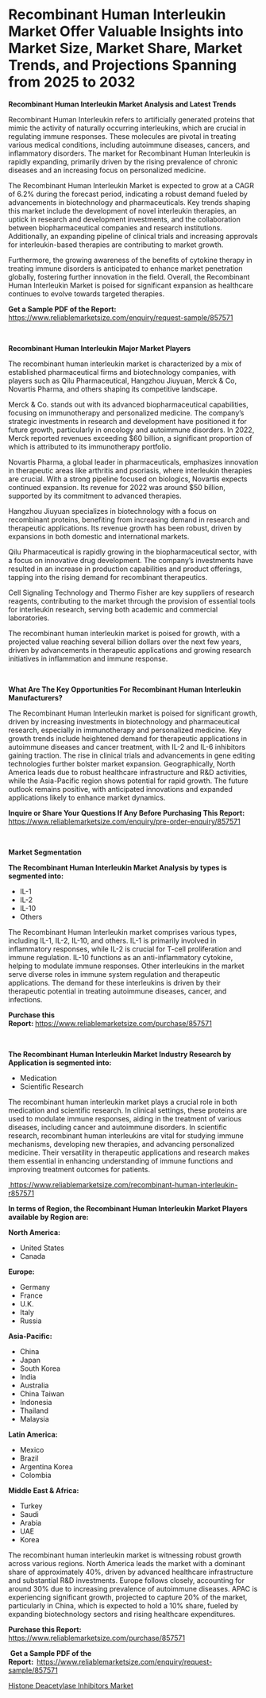 <p><h1>Recombinant Human Interleukin Market Offer Valuable Insights into Market Size, Market Share, Market Trends, and Projections Spanning from 2025 to 2032</h1></p><p><strong>Recombinant Human Interleukin Market Analysis and Latest Trends</strong></p>
<p><p>Recombinant Human Interleukin refers to artificially generated proteins that mimic the activity of naturally occurring interleukins, which are crucial in regulating immune responses. These molecules are pivotal in treating various medical conditions, including autoimmune diseases, cancers, and inflammatory disorders. The market for Recombinant Human Interleukin is rapidly expanding, primarily driven by the rising prevalence of chronic diseases and an increasing focus on personalized medicine.</p><p>The Recombinant Human Interleukin Market is expected to grow at a CAGR of 6.2% during the forecast period, indicating a robust demand fueled by advancements in biotechnology and pharmaceuticals. Key trends shaping this market include the development of novel interleukin therapies, an uptick in research and development investments, and the collaboration between biopharmaceutical companies and research institutions. Additionally, an expanding pipeline of clinical trials and increasing approvals for interleukin-based therapies are contributing to market growth.</p><p>Furthermore, the growing awareness of the benefits of cytokine therapy in treating immune disorders is anticipated to enhance market penetration globally, fostering further innovation in the field. Overall, the Recombinant Human Interleukin Market is poised for significant expansion as healthcare continues to evolve towards targeted therapies.</p></p>
<p><strong>Get a Sample PDF of the Report:&nbsp;</strong> <a href="https://www.reliablemarketsize.com/enquiry/request-sample/857571?utm_campaign=2336&utm_medium=2&utm_source=Github&utm_content=ia&utm_term=08032025&utm_id=recombinant-human-interleukin">https://www.reliablemarketsize.com/enquiry/request-sample/857571</a></p>
<p>&nbsp;</p>
<p><strong>Recombinant Human Interleukin Major Market Players</strong></p>
<p><p>The recombinant human interleukin market is characterized by a mix of established pharmaceutical firms and biotechnology companies, with players such as Qilu Pharmaceutical, Hangzhou Jiuyuan, Merck & Co, Novartis Pharma, and others shaping its competitive landscape. </p><p>Merck & Co. stands out with its advanced biopharmaceutical capabilities, focusing on immunotherapy and personalized medicine. The company’s strategic investments in research and development have positioned it for future growth, particularly in oncology and autoimmune disorders. In 2022, Merck reported revenues exceeding $60 billion, a significant proportion of which is attributed to its immunotherapy portfolio.</p><p>Novartis Pharma, a global leader in pharmaceuticals, emphasizes innovation in therapeutic areas like arthritis and psoriasis, where interleukin therapies are crucial. With a strong pipeline focused on biologics, Novartis expects continued expansion. Its revenue for 2022 was around $50 billion, supported by its commitment to advanced therapies.</p><p>Hangzhou Jiuyuan specializes in biotechnology with a focus on recombinant proteins, benefiting from increasing demand in research and therapeutic applications. Its revenue growth has been robust, driven by expansions in both domestic and international markets.</p><p>Qilu Pharmaceutical is rapidly growing in the biopharmaceutical sector, with a focus on innovative drug development. The company’s investments have resulted in an increase in production capabilities and product offerings, tapping into the rising demand for recombinant therapeutics.</p><p>Cell Signaling Technology and Thermo Fisher are key suppliers of research reagents, contributing to the market through the provision of essential tools for interleukin research, serving both academic and commercial laboratories.</p><p>The recombinant human interleukin market is poised for growth, with a projected value reaching several billion dollars over the next few years, driven by advancements in therapeutic applications and growing research initiatives in inflammation and immune response.</p></p>
<p>&nbsp;</p>
<p><strong>What Are The Key Opportunities For Recombinant Human Interleukin Manufacturers?</strong></p>
<p><p>The Recombinant Human Interleukin market is poised for significant growth, driven by increasing investments in biotechnology and pharmaceutical research, especially in immunotherapy and personalized medicine. Key growth trends include heightened demand for therapeutic applications in autoimmune diseases and cancer treatment, with IL-2 and IL-6 inhibitors gaining traction. The rise in clinical trials and advancements in gene editing technologies further bolster market expansion. Geographically, North America leads due to robust healthcare infrastructure and R&D activities, while the Asia-Pacific region shows potential for rapid growth. The future outlook remains positive, with anticipated innovations and expanded applications likely to enhance market dynamics.</p></p>
<p><strong>Inquire or Share Your Questions If Any Before Purchasing This Report:</strong> <a href="https://www.reliablemarketsize.com/enquiry/pre-order-enquiry/857571?utm_campaign=2336&utm_medium=2&utm_source=Github&utm_content=ia&utm_term=08032025&utm_id=recombinant-human-interleukin">https://www.reliablemarketsize.com/enquiry/pre-order-enquiry/857571</a></p>
<p>&nbsp;</p>
<p><strong>Market Segmentation</strong></p>
<p><strong>The Recombinant Human Interleukin Market Analysis by types is segmented into:</strong></p>
<p><ul><li>IL-1</li><li>IL-2</li><li>IL-10</li><li>Others</li></ul></p>
<p><p>The Recombinant Human Interleukin market comprises various types, including IL-1, IL-2, IL-10, and others. IL-1 is primarily involved in inflammatory responses, while IL-2 is crucial for T-cell proliferation and immune regulation. IL-10 functions as an anti-inflammatory cytokine, helping to modulate immune responses. Other interleukins in the market serve diverse roles in immune system regulation and therapeutic applications. The demand for these interleukins is driven by their therapeutic potential in treating autoimmune diseases, cancer, and infections.</p></p>
<p><strong>Purchase this Report:&nbsp;</strong><a href="https://www.reliablemarketsize.com/purchase/857571?utm_campaign=2336&utm_medium=2&utm_source=Github&utm_content=ia&utm_term=08032025&utm_id=recombinant-human-interleukin">https://www.reliablemarketsize.com/purchase/857571</a></p>
<p>&nbsp;</p>
<p><strong>The Recombinant Human Interleukin Market Industry Research by Application is segmented into:</strong></p>
<p><ul><li>Medication</li><li>Scientific Research</li></ul></p>
<p><p>The recombinant human interleukin market plays a crucial role in both medication and scientific research. In clinical settings, these proteins are used to modulate immune responses, aiding in the treatment of various diseases, including cancer and autoimmune disorders. In scientific research, recombinant human interleukins are vital for studying immune mechanisms, developing new therapies, and advancing personalized medicine. Their versatility in therapeutic applications and research makes them essential in enhancing understanding of immune functions and improving treatment outcomes for patients.</p></p>
<p><a href="https://www.reliablemarketsize.com/recombinant-human-interleukin-r857571?utm_campaign=2336&utm_medium=2&utm_source=Github&utm_content=ia&utm_term=08032025&utm_id=recombinant-human-interleukin">&nbsp;https://www.reliablemarketsize.com/recombinant-human-interleukin-r857571</a></p>
<p><strong>In terms of Region, the Recombinant Human Interleukin Market Players available by Region are:</strong></p>
<p>
    <p> <strong> North America: </strong>
        <ul>
            <li>United States</li>
            <li>Canada</li>
        </ul>
        </p> 
    <p> <strong> Europe: </strong>
        <ul>
            <li>Germany</li>
            <li>France</li>
            <li>U.K.</li>
            <li>Italy</li>
            <li>Russia</li>
        </ul>
        </p> 
    <p> <strong> Asia-Pacific: </strong>
        <ul>
            <li>China</li>
            <li>Japan</li>
            <li>South Korea</li>
            <li>India</li>
            <li>Australia</li>
            <li>China Taiwan</li>
            <li>Indonesia</li>
            <li>Thailand</li>
            <li>Malaysia</li>
        </ul>
        </p> 
    <p> <strong> Latin America: </strong>
        <ul>
            <li>Mexico</li>
            <li>Brazil</li>
            <li>Argentina Korea</li>
            <li>Colombia</li>
        </ul>
        </p> 
    <p> <strong> Middle East & Africa: </strong>
        <ul>
            <li>Turkey</li>
            <li>Saudi</li>
            <li>Arabia</li>
            <li>UAE</li>
            <li>Korea</li>
        </ul>
    </p>
    </p>
<p><p>The recombinant human interleukin market is witnessing robust growth across various regions. North America leads the market with a dominant share of approximately 40%, driven by advanced healthcare infrastructure and substantial R&D investments. Europe follows closely, accounting for around 30% due to increasing prevalence of autoimmune diseases. APAC is experiencing significant growth, projected to capture 20% of the market, particularly in China, which is expected to hold a 10% share, fueled by expanding biotechnology sectors and rising healthcare expenditures.</p></p>
<p><strong>Purchase this Report: </strong><a href="https://www.reliablemarketsize.com/purchase/857571?utm_campaign=2336&utm_medium=2&utm_source=Github&utm_content=ia&utm_term=08032025&utm_id=recombinant-human-interleukin">https://www.reliablemarketsize.com/purchase/857571</a></p>
<p>&nbsp;<strong>Get a Sample PDF of the Report:&nbsp;&nbsp;</strong><a href="https://www.reliablemarketsize.com/enquiry/request-sample/857571?utm_campaign=2336&utm_medium=2&utm_source=Github&utm_content=ia&utm_term=08032025&utm_id=recombinant-human-interleukin">https://www.reliablemarketsize.com/enquiry/request-sample/857571</a></p>
<p><strong></strong></p>
<p><p><a href="https://github.com/yazminwollma30/Market-Research-Report-List-1/blob/main/histone-deacetylase-inhibitors-market.md?utm_campaign=2336&utm_medium=2&utm_source=Github&utm_content=ia&utm_term=08032025&utm_id=recombinant-human-interleukin">Histone Deacetylase Inhibitors Market</a></p></p>